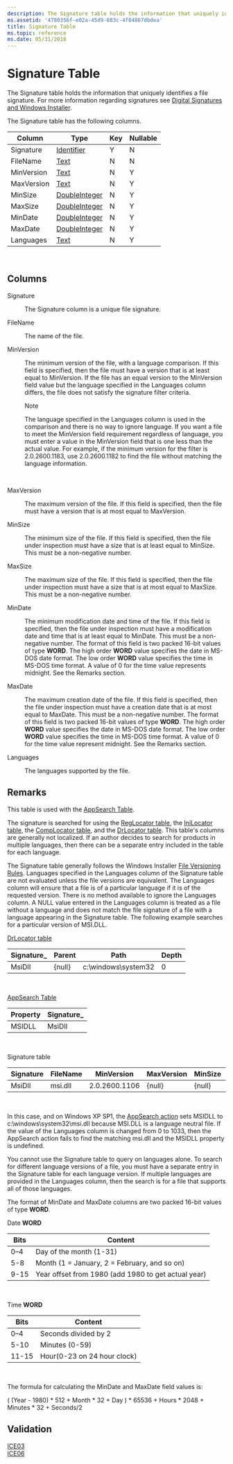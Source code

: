 ```yaml
---
description: The Signature table holds the information that uniquely identifies a file signature. For more information regarding signatures see Digital Signatures and Windows Installer.
ms.assetid: '4780356f-e02a-45d9-883c-4f84867dbdea'
title: Signature Table
ms.topic: reference
ms.date: 05/31/2018
---
```


# Signature Table

The Signature table holds the information that uniquely identifies a file signature. For more information regarding signatures see [Digital Signatures and Windows Installer](digital-signatures-and-windows-installer.md).

The Signature table has the following columns.



| Column     | Type                               | Key | Nullable |
|------------|------------------------------------|-----|----------|
| Signature  | [Identifier](identifier.md)       | Y   | N        |
| FileName   | [Text](text.md)                   | N   | N        |
| MinVersion | [Text](text.md)                   | N   | Y        |
| MaxVersion | [Text](text.md)                   | N   | Y        |
| MinSize    | [DoubleInteger](doubleinteger.md) | N   | Y        |
| MaxSize    | [DoubleInteger](doubleinteger.md) | N   | Y        |
| MinDate    | [DoubleInteger](doubleinteger.md) | N   | Y        |
| MaxDate    | [DoubleInteger](doubleinteger.md) | N   | Y        |
| Languages  | [Text](text.md)                   | N   | Y        |



 

## Columns

<dl> <dt>

<span id="Signature"></span><span id="signature"></span><span id="SIGNATURE"></span>Signature
</dt> <dd>

The Signature column is a unique file signature.

</dd> <dt>

<span id="FileName"></span><span id="filename"></span><span id="FILENAME"></span>FileName
</dt> <dd>

The name of the file.

</dd> <dt>

<span id="MinVersion"></span><span id="minversion"></span><span id="MINVERSION"></span>MinVersion
</dt> <dd>

The minimum version of the file, with a language comparison. If this field is specified, then the file must have a version that is at least equal to MinVersion. If the file has an equal version to the MinVersion field value but the language specified in the Languages column differs, the file does not satisfy the signature filter criteria.

> [!Note]  
> The language specified in the Languages column is used in the comparison and there is no way to ignore language. If you want a file to meet the MinVersion field requirement regardless of language, you must enter a value in the MinVersion field that is one less than the actual value. For example, if the minimum version for the filter is 2.0.2600.1183, use 2.0.2600.1182 to find the file without matching the language information.

 

</dd> <dt>

<span id="MaxVersion"></span><span id="maxversion"></span><span id="MAXVERSION"></span>MaxVersion
</dt> <dd>

The maximum version of the file. If this field is specified, then the file must have a version that is at most equal to MaxVersion.

</dd> <dt>

<span id="MinSize"></span><span id="minsize"></span><span id="MINSIZE"></span>MinSize
</dt> <dd>

The minimum size of the file. If this field is specified, then the file under inspection must have a size that is at least equal to MinSize. This must be a non-negative number.

</dd> <dt>

<span id="MaxSize"></span><span id="maxsize"></span><span id="MAXSIZE"></span>MaxSize
</dt> <dd>

The maximum size of the file. If this field is specified, then the file under inspection must have a size that is at most equal to MaxSize. This must be a non-negative number.

</dd> <dt>

<span id="MinDate"></span><span id="mindate"></span><span id="MINDATE"></span>MinDate
</dt> <dd>

The minimum modification date and time of the file. If this field is specified, then the file under inspection must have a modification date and time that is at least equal to MinDate. This must be a non-negative number. The format of this field is two packed 16-bit values of type **WORD**. The high order **WORD** value specifies the date in MS-DOS date format. The low order **WORD** value specifies the time in MS-DOS time format. A value of 0 for the time value represents midnight. See the Remarks section.

</dd> <dt>

<span id="MaxDate"></span><span id="maxdate"></span><span id="MAXDATE"></span>MaxDate
</dt> <dd>

The maximum creation date of the file. If this field is specified, then the file under inspection must have a creation date that is at most equal to MaxDate. This must be a non-negative number. The format of this field is two packed 16-bit values of type **WORD**. The high order **WORD** value specifies the date in MS-DOS date format. The low order **WORD** value specifies the time in MS-DOS time format. A value of 0 for the time value represent midnight. See the Remarks section.

</dd> <dt>

<span id="Languages"></span><span id="languages"></span><span id="LANGUAGES"></span>Languages
</dt> <dd>

The languages supported by the file.

</dd> </dl>

## Remarks

This table is used with the [AppSearch Table](appsearch-table.md).

The signature is searched for using the [RegLocator table](reglocator-table.md), the [IniLocator table](inilocator-table.md), the [CompLocator table](complocator-table.md), and the [DrLocator table](drlocator-table.md). This table's columns are generally not localized. If an author decides to search for products in multiple languages, then there can be a separate entry included in the table for each language.

The Signature table generally follows the Windows Installer [File Versioning Rules](file-versioning-rules.md). Languages specified in the Languages column of the Signature table are not evaluated unless the file versions are equivalent. The Languages column will ensure that a file is of a particular language if it is of the requested version. There is no method available to ignore the Languages column. A NULL value entered in the Languages column is treated as a file without a language and does not match the file signature of a file with a language appearing in the Signature table. The following example searches for a particular version of MSI.DLL.

[DrLocator table](drlocator-table.md)

| Signature\_ | Parent | Path                  | Depth |
|-------------|--------|-----------------------|-------|
| MsiDll      | {null} | c:\\windows\\system32 | 0     |



 

[AppSearch Table](appsearch-table.md)



| Property | Signature\_ |
|----------|-------------|
| MSIDLL   | MsiDll      |



 

Signature table



| Signature | FileName | MinVersion    | MaxVersion | MinSize | MaxSize | MinDate | MaxDate | Languages |
|-----------|----------|---------------|------------|---------|---------|---------|---------|-----------|
| MsiDll    | msi.dll  | 2.0.2600.1106 | {null}     | {null}  | {null}  | {null}  | {null}  | 0         |



 

In this case, and on Windows XP SP1, the [AppSearch action](appsearch-action.md) sets MSIDLL to c:\\windows\\system32\\msi.dll because MSI.DLL is a language neutral file. If the value of the Languages column is changed from 0 to 1033, then the AppSearch action fails to find the matching msi.dll and the MSIDLL property is undefined.

You cannot use the Signature table to query on languages alone. To search for different language versions of a file, you must have a separate entry in the Signature table for each language version. If multiple languages are provided in the Languages column, then the search is for a file that supports all of those languages.

The format of MinDate and MaxDate columns are two packed 16-bit values of type **WORD**.

Date **WORD**



| Bits | Content                                             |
|------|-----------------------------------------------------|
| 0–4  | Day of the month (1-31)                             |
| 5-8  | Month (1 = January, 2 = February, and so on)        |
| 9-15 | Year offset from 1980 (add 1980 to get actual year) |



 

Time **WORD**



| Bits  | Content                     |
|-------|-----------------------------|
| 0–4   | Seconds divided by 2        |
| 5-10  | Minutes (0-59)              |
| 11-15 | Hour(0-23 on 24 hour clock) |



 

The formula for calculating the MinDate and MaxDate field values is:

( (Year - 1980) \* 512 + Month \* 32 + Day ) \* 65536 + Hours \* 2048 + Minutes \* 32 + Seconds/2

## Validation

<dl>

[ICE03](ice03.md)  
[ICE06](ice06.md)  
</dl>

 

 



